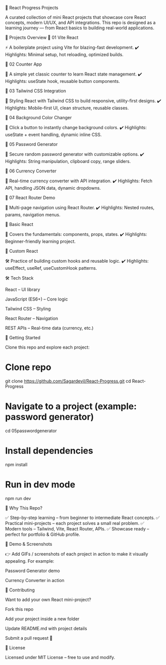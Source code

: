 🚀 React Progress Projects

A curated collection of mini React projects that showcase core React concepts, modern UI/UX, and API integrations.
This repo is designed as a learning journey — from React basics to building real-world applications.

📂 Projects Overview
🔹 01 Vite React

⚡ A boilerplate project using Vite for blazing-fast development.
✔️ Highlights: Minimal setup, hot reloading, optimized builds.

🔹 02 Counter App

🔢 A simple yet classic counter to learn React state management.
✔️ Highlights: useState hook, reusable button components.

🔹 03 Tailwind CSS Integration

🎨 Styling React with Tailwind CSS to build responsive, utility-first designs.
✔️ Highlights: Mobile-first UI, clean structure, reusable classes.

🔹 04 Background Color Changer

🌈 Click a button to instantly change background colors.
✔️ Highlights: useState + event handling, dynamic inline CSS.

🔹 05 Password Generator

🔐 Secure random password generator with customizable options.
✔️ Highlights: String manipulation, clipboard copy, range sliders.

🔹 06 Currency Converter

💱 Real-time currency converter with API integration.
✔️ Highlights: Fetch API, handling JSON data, dynamic dropdowns.

🔹 07 React Router Demo

🧭 Multi-page navigation using React Router.
✔️ Highlights: Nested routes, params, navigation menus.

🔹 Basic React

📘 Covers the fundamentals: components, props, states.
✔️ Highlights: Beginner-friendly learning project.

🔹 Custom React

🛠 Practice of building custom hooks and reusable logic.
✔️ Highlights: useEffect, useRef, useCustomHook patterns.

🛠 Tech Stack

React – UI library

JavaScript (ES6+) – Core logic

Tailwind CSS – Styling

React Router – Navigation

REST APIs – Real-time data (currency, etc.)

🚀 Getting Started

Clone this repo and explore each project:

# Clone repo

git clone https://github.com/Sagardevil/React-Progress.git
cd React-Progress

# Navigate to a project (example: password generator)

cd 05passwordgenerator

# Install dependencies

npm install

# Run in dev mode

npm run dev

🌟 Why This Repo?

✅ Step-by-step learning – from beginner to intermediate React concepts.
✅ Practical mini-projects – each project solves a small real problem.
✅ Modern tools – Tailwind, Vite, React Router, APIs.
✅ Showcase ready – perfect for portfolio & GitHub profile.

📸 Demo & Screenshots

👉 Add GIFs / screenshots of each project in action to make it visually appealing.
For example:

Password Generator demo

Currency Converter in action

🤝 Contributing

Want to add your own React mini-project?

Fork this repo

Add your project inside a new folder

Update README.md with project details

Submit a pull request 🎉

📜 License

Licensed under MIT License – free to use and modify.
